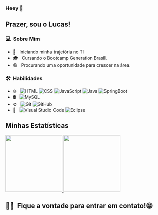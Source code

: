 ### Heey 👋

## Prazer, sou o Lucas!

### 💻 &nbsp;Sobre Mim 

- 🤔 &nbsp; Iniciando minha trajetória no TI
- 🎓 &nbsp; Cursando o Bootcamp Generation Brasil.
- 😃 &nbsp; Procurando uma oportunidade para crescer na área.


### 🛠 &nbsp;Habilidades

- 🌐 &nbsp;
  ![HTML](https://img.shields.io/badge/-HTML-333333?style=flat&logo=HTML5)
  ![CSS](https://img.shields.io/badge/-CSS-333333?style=flat&logo=CSS3&logoColor=1572B6)
  ![JavaScript](https://img.shields.io/badge/-JavaScript-333333?style=flat&logo=javascript)
  ![Java](https://img.shields.io/badge/-Java-333333?style=flat&logo=java)
  ![SpringBoot](https://img.shields.io/badge/Spring-333333?style=flat&logo=spring)
- 🛢 &nbsp;
  ![MySQL](https://img.shields.io/badge/MySql-333333?style=flat&logo=mysql)
- ⚙️ &nbsp;
  ![Git](https://img.shields.io/badge/-Git-333333?style=flat&logo=git)
  ![GitHub](https://img.shields.io/badge/-GitHub-333333?style=flat&logo=github)
- 🔧 &nbsp;
  ![Visual Studio Code](https://img.shields.io/badge/-Visual%20Studio%20Code-333333?style=flat&logo=visual-studio-code&logoColor=007ACC)
  ![Eclipse](https://img.shields.io/badge/Eclipse-333333?style=flat&logo=eclipse)

## Minhas Estatísticas
<p>
<a href="https://github.com/LucasEscaler">
  <img height="180em" src="https://github-readme-stats.vercel.app/api?username=LucasEscaler&show_icons=true&theme=radical" />
  <img height="180em" src="https://github-readme-stats-eight-theta.vercel.app/api/top-langs/?username=LucasEscaler&theme=radical&layout=compact&exclude_lang=java+r" />
</a>
</p>


##  🤝🏻 &nbsp;Fique a vontade para entrar em contato!😁
